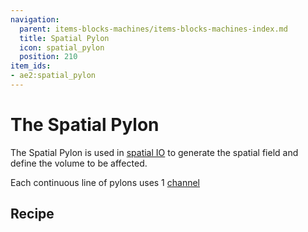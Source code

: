 ```yaml
---
navigation:
  parent: items-blocks-machines/items-blocks-machines-index.md
  title: Spatial Pylon
  icon: spatial_pylon
  position: 210
item_ids:
- ae2:spatial_pylon
---
```


# The Spatial Pylon

<BlockImage id="spatial_pylon" p:powered_on="true" scale="8" />

The Spatial Pylon is used in [spatial IO](../ae2-mechanics/spatial_io.md) to generate the spatial field and define the volume
to be affected.

Each continuous line of pylons uses 1 [channel](../ae2-mechanics/channels.md)

## Recipe

<RecipeFor id="spatial_pylon" />